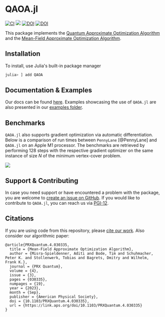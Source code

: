 # QAOA.jl

[![CI](https://github.com/FZJ-PGI-12/QAOA.jl/workflows/CI/badge.svg)](https://github.com/FZJ-PGI-12/QAOA.jl/actions?query=workflow%3ACI)
[![](https://img.shields.io/badge/docs-stable-blue.svg)](https://fzj-pgi-12.github.io/QAOA.jl/stable/)
[![DOI](https://joss.theoj.org/papers/10.21105/joss.05364/status.svg)](https://doi.org/10.21105/joss.05364)
[![DOI](https://zenodo.org/badge/DOI/10.5281/zenodo.8086188.svg)](https://doi.org/10.5281/zenodo.8086188)

This package implements the [Quantum Approximate Optimization Algorithm](https://arxiv.org/abs/1411.4028) and the [Mean-Field Approximate Optimization Algorithm](https://arxiv.org/abs/2303.00329).

## Installation

To install, use Julia's built-in package manager

```julia
julia> ] add QAOA
```

## Documentation & Examples

Our docs can be found [here](https://fzj-pgi-12.github.io/QAOA.jl/dev/). Examples showcasing the use of `QAOA.jl` are also presented in our [examples folder](https://github.com/FZJ-PGI-12/QAOA.jl/tree/master/notebooks).

## Benchmarks

`QAOA.jl` also supports gradient optimization via automatic differentiation. Below is a comparison of run times between `PennyLane` [@PennyLane] and `QAOA.jl` on an Apple M1 processor. The benchmarks are retrieved by performing 128 steps with the respective gradient optimizer on the same instance of size $N$ of the minimum vertex-cover problem.

<img src="https://raw.githubusercontent.com/FZJ-PGI-12/QAOA.jl/master/assets/benchmarks.png" align="middle"/>


## Support & Contributing

In case you need support or have encountered a problem with the package, you are welcome to [create an issue on GitHub](https://github.com/FZJ-PGI-12/QAOA.jl/issues). If you would like to contribute to `QAOA.jl`, you can reach us via [PGI-12](https://www.fz-juelich.de/en/pgi/pgi-12).


## Citations

If you are using code from this repository, please [cite our work](https://doi.org/10.21105/joss.05364). Also consider our algorithmic paper:
```
@article{PRXQuantum.4.030335,
  title = {Mean-Field Approximate Optimization Algorithm},
  author = {Misra-Spieldenner, Aditi and Bode, Tim and Schuhmacher, Peter K. and Stollenwerk, Tobias and Bagrets, Dmitry and Wilhelm, Frank K.},
  journal = {PRX Quantum},
  volume = {4},
  issue = {3},
  pages = {030335},
  numpages = {19},
  year = {2023},
  month = {Sep},
  publisher = {American Physical Society},
  doi = {10.1103/PRXQuantum.4.030335},
  url = {https://link.aps.org/doi/10.1103/PRXQuantum.4.030335}
}
```
